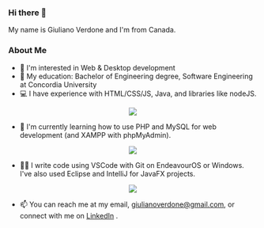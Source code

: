 ### Hi there 👋

My name is Giuliano Verdone and I'm from Canada.

### About Me

- 👀 I'm interested in Web & Desktop development
- 💬 My education: Bachelor of Engineering degree, Software Engineering at Concordia University
- 💻 I have experience with HTML/CSS/JS, Java, and libraries like nodeJS.
<p align="center">
  <a href="https://skillicons.dev">
    <img src="https://skillicons.dev/icons?i=html,css,js,java,nodejs" />
  </a>
</p>

- 🌱 I'm currently learning how to use PHP and MySQL for web development (and XAMPP with phpMyAdmin).
<p align="center">
  <a href="https://skillicons.dev">
    <img src="https://skillicons.dev/icons?i=php,mysql" />
  </a>
</p>

- 👨‍💻 I write code using VSCode with Git on EndeavourOS or Windows. I've also used Eclipse and IntelliJ for JavaFX projects. 
<p align="center">
  <a href="https://skillicons.dev">
    <img src="https://skillicons.dev/icons?i=vscode,git,linux,eclipse,idea" />
  </a>
</p>

- 📫 You can reach me at my email, giulianoverdone@gmail.com, or connect with me on [LinkedIn](https://www.linkedin.com/in/giuliano-verdone-33186921b/) .
